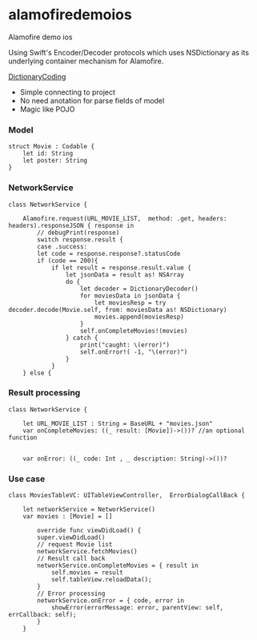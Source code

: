 # alamofiredemoios
Alamofire demo ios

Using Swift's Encoder/Decoder protocols which uses NSDictionary as its underlying container mechanism for Alamofire.

[DictionaryCoding](https://github.com/elegantchaos/DictionaryCoding)


  - Simple connecting to project
  - No need anotation for parse fields of model
  - Magic like POJO


### Model
```
struct Movie : Codable {
    let id: String
    let poster: String
}
```

### NetworkService
```
class NetworkService {

    Alamofire.request(URL_MOVIE_LIST,  method: .get, headers: headers).responseJSON { response in
        // debugPrint(response)
        switch response.result {
        case .success:
        let code = response.response?.statusCode
        if (code == 200){
            if let result = response.result.value {
                let jsonData = result as! NSArray
                do {
                    let decoder = DictionaryDecoder()
                    for moviesData in jsonData {
                        let moviesResp = try decoder.decode(Movie.self, from: moviesData as! NSDictionary)
                        movies.append(moviesResp)
                    }
                    self.onCompleteMovies!(movies)
                } catch {
                    print("caught: \(error)")
                    self.onError!( -1, "\(error)")
                }
            }
    } else {
```

### Result processing

```
class NetworkService {

    let URL_MOVIE_LIST : String = BaseURL + "movies.json"
    var onCompleteMovies: ((_ result: [Movie])->())? //an optional function
    

    var onError: ((_ code: Int , _ description: String)->())?

```

### Use case

```
class MoviesTableVC: UITableViewController,  ErrorDialogCallBack {
    
    let networkService = NetworkService()
    var movies : [Movie] = []
    
        override func viewDidLoad() {
        super.viewDidLoad()
        // request Movie list
        networkService.fetchMovies()
        // Result call back
        networkService.onCompleteMovies = { result in
            self.movies = result
            self.tableView.reloadData();
        }
        // Error processing
        networkService.onError = { code, error in
            showError(errorMessage: error, parentView: self, errCallback: self);
        }
    }
```
